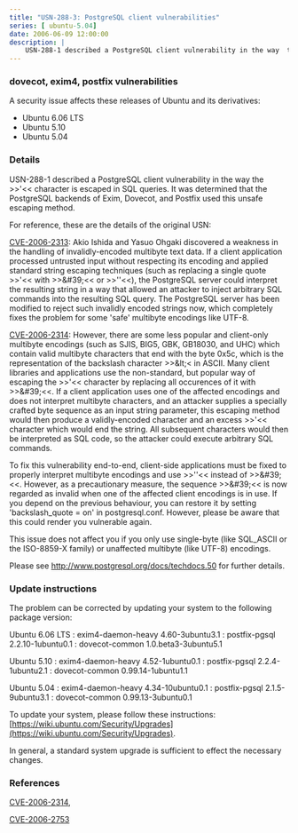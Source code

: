 ```yaml
---
title: "USN-288-3: PostgreSQL client vulnerabilities"
series: [ ubuntu-5.04]
date: 2006-06-09 12:00:00
description: |
    USN-288-1 described a PostgreSQL client vulnerability in the way  the &gt;&gt;&#39;&lt;&lt; character is escaped in SQL queries. It was determined that the PostgreSQL backends of Exim, Dovecot, and Postfix used this unsafe escaping method.
--- 
```

 
 


### dovecot, exim4, postfix vulnerabilities

A security issue affects these releases of Ubuntu and its derivatives:

* Ubuntu 6.06 LTS
* Ubuntu 5.10
* Ubuntu 5.04

### Details

USN-288-1 described a PostgreSQL client vulnerability in the way the &gt;&gt;&#39;&lt;&lt; character is escaped in SQL queries. It was determined that the PostgreSQL backends of Exim, Dovecot, and Postfix used this unsafe escaping method.

For reference, these are the details of the original USN:

 [CVE-2006-2313](http://people.ubuntu.com/~ubuntu-security/cve/CVE-2006-2313): Akio Ishida and Yasuo Ohgaki discovered a weakness in the handling of invalidly-encoded multibyte text data. If a client application processed untrusted input without respecting its encoding and applied standard string escaping techniques (such as replacing a single quote &gt;&gt;&#39;&lt;&lt; with &gt;&gt;\&#39;&lt;&lt; or &gt;&gt;&#39;&#39;&lt;&lt;), the PostgreSQL server could interpret the resulting string in a way that allowed an attacker to inject arbitrary SQL commands into the resulting SQL query. The PostgreSQL server has been modified to reject such invalidly encoded strings now, which completely fixes the problem for some &#39;safe&#39; multibyte encodings like UTF-8.

 [CVE-2006-2314](http://people.ubuntu.com/~ubuntu-security/cve/CVE-2006-2314): However, there are some less popular and client-only multibyte encodings (such as SJIS, BIG5, GBK, GB18030, and UHC) which contain valid multibyte characters that end with the byte 0x5c, which is the representation of the backslash character &gt;&gt;\&lt;&lt; in ASCII. Many client libraries and applications use the non-standard, but popular way of escaping the &gt;&gt;&#39;&lt;&lt; character by replacing all occurences of it with &gt;&gt;\&#39;&lt;&lt;. If a client application uses one of the affected encodings and does not interpret multibyte characters, and an attacker supplies a specially crafted byte sequence as an input string parameter, this escaping method would then produce a validly-encoded character and an excess &gt;&gt;&#39;&lt;&lt; character which would end the string. All subsequent characters would then be interpreted as SQL code, so the attacker could execute arbitrary SQL commands.

 To fix this vulnerability end-to-end, client-side applications must be fixed to properly interpret multibyte encodings and use &gt;&gt;&#39;&#39;&lt;&lt; instead of &gt;&gt;\&#39;&lt;&lt;. However, as a precautionary measure, the sequence &gt;&gt;\&#39;&lt;&lt; is now regarded as invalid when one of the affected client encodings is in use. If you depend on the previous behaviour, you can restore it by setting &#39;backslash_quote = on&#39; in postgresql.conf. However, please be aware that this could render you vulnerable again.

 This issue does not affect you if you only use single-byte (like SQL_ASCII or the ISO-8859-X family) or unaffected multibyte (like UTF-8) encodings.

 Please see http://www.postgresql.org/docs/techdocs.50 for further details.

### Update instructions

The problem can be corrected by updating your system to the following package version:

Ubuntu 6.06 LTS
 : exim4-daemon-heavy <span>4.60-3ubuntu3.1</span>
 : postfix-pgsql <span>2.2.10-1ubuntu0.1</span>
 : dovecot-common <span>1.0.beta3-3ubuntu5.1</span>

Ubuntu 5.10
 : exim4-daemon-heavy <span>4.52-1ubuntu0.1</span>
 : postfix-pgsql <span>2.2.4-1ubuntu2.1</span>
 : dovecot-common <span>0.99.14-1ubuntu1.1</span>

Ubuntu 5.04
 : exim4-daemon-heavy <span>4.34-10ubuntu0.1</span>
 : postfix-pgsql <span>2.1.5-9ubuntu3.1</span>
 : dovecot-common <span>0.99.13-3ubuntu0.1</span>

To update your system, please follow these instructions: [https://wiki.ubuntu.com/Security/Upgrades](https://wiki.ubuntu.com/Security/Upgrades).

In general, a standard system upgrade is sufficient to effect the necessary changes.

### References

 
 [CVE-2006-2314](http://people.ubuntu.com/~ubuntu-security/cve/CVE-2006-2314), 

 [CVE-2006-2753](http://people.ubuntu.com/~ubuntu-security/cve/CVE-2006-2753)
 


